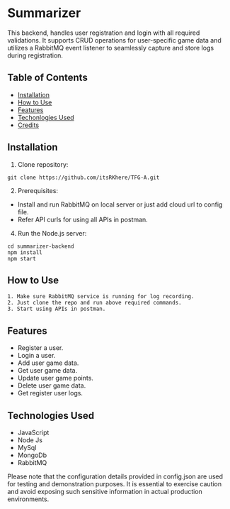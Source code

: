 # Summarizer

This backend, handles user registration and login with all required validations. It supports CRUD operations for user-specific game data and utilizes a RabbitMQ event listener to seamlessly capture and store logs during registration.


## Table of Contents

- [Installation](#installation)
- [How to Use](#how-to-use)
- [Features](#features)
- [Techonlogies Used](#techonolgies-used)
- [Credits](#credits)

## Installation

1. Clone repository:
   
```
git clone https://github.com/itsRKhere/TFG-A.git 
```

2. Prerequisites:

- Install and run RabbitMQ on local server or just add cloud url to config file.
- Refer API curls for using all APIs in postman.

4. Run the Node.js server:
```
cd summarizer-backend
npm install
npm start
```

##  How to Use

    1. Make sure RabbitMQ service is running for log recording.
    2. Just clone the repo and run above required commands.
    3. Start using APIs in postman.

## Features

- Register a user.
- Login a user.
- Add user game data.
- Get user game data.
- Update user game points.
- Delete user game data.
- Get register user logs.

## Technologies Used

- JavaScript
- Node Js
- MySql
- MongoDb
- RabbitMQ 

Please note that the configuration details provided in config.json are used for testing and demonstration purposes. It is essential to exercise caution and avoid exposing such sensitive information in actual production environments.
